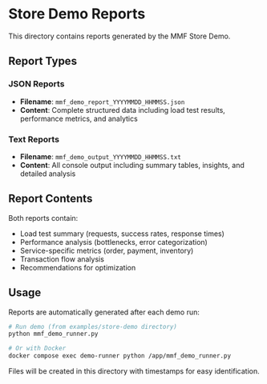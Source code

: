 # Store Demo Reports

This directory contains reports generated by the MMF Store Demo.

## Report Types

### JSON Reports
- **Filename**: `mmf_demo_report_YYYYMMDD_HHMMSS.json`
- **Content**: Complete structured data including load test results, performance metrics, and analytics

### Text Reports
- **Filename**: `mmf_demo_output_YYYYMMDD_HHMMSS.txt`
- **Content**: All console output including summary tables, insights, and detailed analysis

## Report Contents

Both reports contain:
- Load test summary (requests, success rates, response times)
- Performance analysis (bottlenecks, error categorization)
- Service-specific metrics (order, payment, inventory)
- Transaction flow analysis
- Recommendations for optimization

## Usage

Reports are automatically generated after each demo run:

```bash
# Run demo (from examples/store-demo directory)
python mmf_demo_runner.py

# Or with Docker
docker compose exec demo-runner python /app/mmf_demo_runner.py
```

Files will be created in this directory with timestamps for easy identification.
